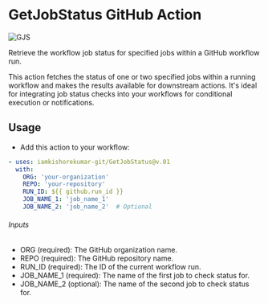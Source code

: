 # GetJobStatus GitHub Action

![GJS](https://kk-artifacts.s3.ap-south-1.amazonaws.com/banner.png)

Retrieve the workflow job status for specified jobs within a GitHub workflow run.

This action fetches the status of one or two specified jobs within a running workflow and makes the results available for downstream actions. It's ideal for integrating job status checks into your workflows for conditional execution or notifications.

## Usage
- Add this action to your workflow:

```yaml
- uses: iamkishorekumar-git/GetJobStatus@v.01
  with:
    ORG: 'your-organization'
    REPO: 'your-repository'
    RUN_ID: ${{ github.run_id }}
    JOB_NAME_1: 'job_name_1'
    JOB_NAME_2: 'job_name_2'  # Optional

```

###### Inputs
- ORG (required): The GitHub organization name.
- REPO (required): The GitHub repository name.
- RUN_ID (required): The ID of the current workflow run.
- JOB_NAME_1 (required): The name of the first job to check status for.
- JOB_NAME_2 (optional): The name of the second job to check status for.
